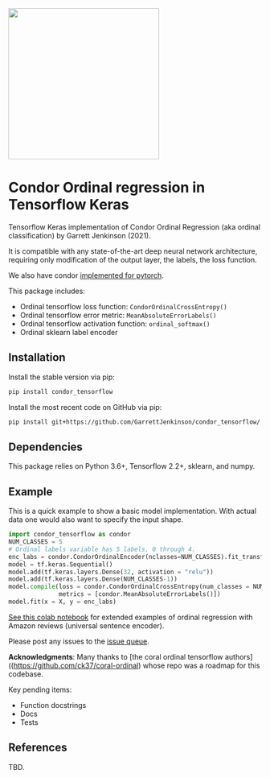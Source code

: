 <img src="docs/img/condor-logo.png" width=300>

# Condor Ordinal regression in Tensorflow Keras

Tensorflow Keras implementation of Condor Ordinal Regression (aka ordinal classification) by Garrett Jenkinson (2021).

It is compatible with any state-of-the-art deep neural network architecture, requiring only modification of the output layer, the labels, the loss function.

We also have condor [implemented for pytorch](https://github.com/GarrettJenkinson/condor_pytorch).

This package includes:

  * Ordinal tensorflow loss function: `CondorOrdinalCrossEntropy()`
  * Ordinal tensorflow error metric: `MeanAbsoluteErrorLabels()`
  * Ordinal tensorflow activation function: `ordinal_softmax()`
  * Ordinal sklearn label encoder

## Installation

Install the stable version via pip:

```bash
pip install condor_tensorflow
```

Install the most recent code on GitHub via pip:

```bash
pip install git+https://github.com/GarrettJenkinson/condor_tensorflow/
```

## Dependencies

This package relies on Python 3.6+, Tensorflow 2.2+, sklearn, and numpy.

## Example

This is a quick example to show a basic model implementation. With actual data one would also want to specify the input shape.

```python
import condor_tensorflow as condor
NUM_CLASSES = 5
# Ordinal labels variable has 5 labels, 0 through 4.
enc_labs = condor.CondorOrdinalEncoder(nclasses=NUM_CLASSES).fit_transform(labels)
model = tf.keras.Sequential()
model.add(tf.keras.layers.Dense(32, activation = "relu"))
model.add(tf.keras.layers.Dense(NUM_CLASSES-1)) 
model.compile(loss = condor.CondorOrdinalCrossEntropy(num_classes = NUM_CLASSES),
              metrics = [condor.MeanAbsoluteErrorLabels()])
model.fit(x = X, y = enc_labs)
```

[See this colab notebook](https://colab.research.google.com/drive/) for extended examples of ordinal regression with Amazon reviews (universal sentence encoder).

Please post any issues to the [issue queue](https://github.com/GarrettJenkinson/condor_tensorflow/issues). 

**Acknowledgments**: Many thanks to [the coral ordinal tensorflow authors]((https://github.com/ck37/coral-ordinal) whose repo was a roadmap for this codebase.

Key pending items:

  * Function docstrings
  * Docs
  * Tests

## References

TBD.
